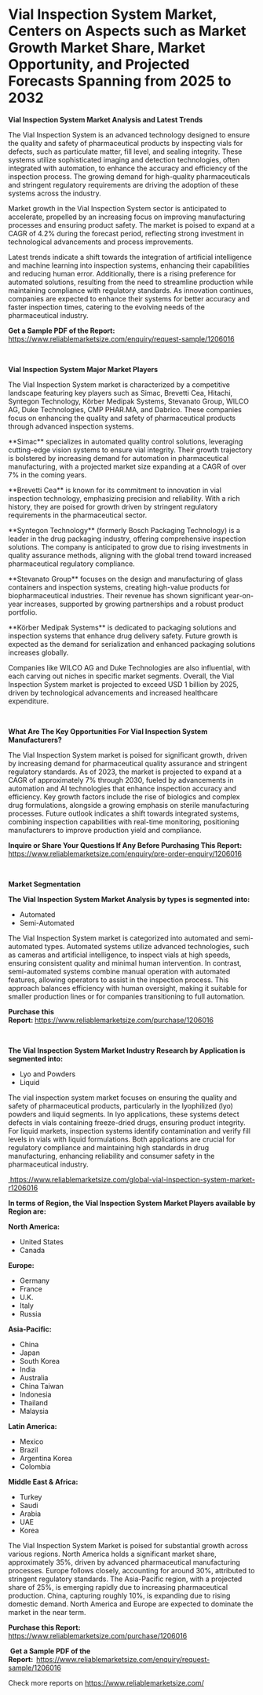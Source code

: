 <p><h1>Vial Inspection System Market, Centers on Aspects such as Market Growth Market Share, Market Opportunity, and Projected Forecasts Spanning from 2025 to 2032</h1></p><p><strong>Vial Inspection System Market Analysis and Latest Trends</strong></p>
<p><p>The Vial Inspection System is an advanced technology designed to ensure the quality and safety of pharmaceutical products by inspecting vials for defects, such as particulate matter, fill level, and sealing integrity. These systems utilize sophisticated imaging and detection technologies, often integrated with automation, to enhance the accuracy and efficiency of the inspection process. The growing demand for high-quality pharmaceuticals and stringent regulatory requirements are driving the adoption of these systems across the industry.</p><p>Market growth in the Vial Inspection System sector is anticipated to accelerate, propelled by an increasing focus on improving manufacturing processes and ensuring product safety. The market is poised to expand at a CAGR of 4.2% during the forecast period, reflecting strong investment in technological advancements and process improvements. </p><p>Latest trends indicate a shift towards the integration of artificial intelligence and machine learning into inspection systems, enhancing their capabilities and reducing human error. Additionally, there is a rising preference for automated solutions, resulting from the need to streamline production while maintaining compliance with regulatory standards. As innovation continues, companies are expected to enhance their systems for better accuracy and faster inspection times, catering to the evolving needs of the pharmaceutical industry.</p></p>
<p><strong>Get a Sample PDF of the Report:&nbsp;</strong> <a href="https://www.reliablemarketsize.com/enquiry/request-sample/1206016?utm_campaign=2717&utm_medium=2&utm_source=Github&utm_content=ia&utm_term=28022025&utm_id=vial-inspection-system">https://www.reliablemarketsize.com/enquiry/request-sample/1206016</a></p>
<p>&nbsp;</p>
<p><strong>Vial Inspection System Major Market Players</strong></p>
<p><p>The Vial Inspection System market is characterized by a competitive landscape featuring key players such as Simac, Brevetti Cea, Hitachi, Syntegon Technology, Körber Medipak Systems, Stevanato Group, WILCO AG, Duke Technologies, CMP PHAR.MA, and Dabrico. These companies focus on enhancing the quality and safety of pharmaceutical products through advanced inspection systems.</p><p>**Simac** specializes in automated quality control solutions, leveraging cutting-edge vision systems to ensure vial integrity. Their growth trajectory is bolstered by increasing demand for automation in pharmaceutical manufacturing, with a projected market size expanding at a CAGR of over 7% in the coming years.</p><p>**Brevetti Cea** is known for its commitment to innovation in vial inspection technology, emphasizing precision and reliability. With a rich history, they are poised for growth driven by stringent regulatory requirements in the pharmaceutical sector.</p><p>**Syntegon Technology** (formerly Bosch Packaging Technology) is a leader in the drug packaging industry, offering comprehensive inspection solutions. The company is anticipated to grow due to rising investments in quality assurance methods, aligning with the global trend toward increased pharmaceutical regulatory compliance.</p><p>**Stevanato Group** focuses on the design and manufacturing of glass containers and inspection systems, creating high-value products for biopharmaceutical industries. Their revenue has shown significant year-on-year increases, supported by growing partnerships and a robust product portfolio.</p><p>**Körber Medipak Systems** is dedicated to packaging solutions and inspection systems that enhance drug delivery safety. Future growth is expected as the demand for serialization and enhanced packaging solutions increases globally.</p><p>Companies like WILCO AG and Duke Technologies are also influential, with each carving out niches in specific market segments. Overall, the Vial Inspection System market is projected to exceed USD 1 billion by 2025, driven by technological advancements and increased healthcare expenditure.</p></p>
<p>&nbsp;</p>
<p><strong>What Are The Key Opportunities For Vial Inspection System Manufacturers?</strong></p>
<p><p>The Vial Inspection System market is poised for significant growth, driven by increasing demand for pharmaceutical quality assurance and stringent regulatory standards. As of 2023, the market is projected to expand at a CAGR of approximately 7% through 2030, fueled by advancements in automation and AI technologies that enhance inspection accuracy and efficiency. Key growth factors include the rise of biologics and complex drug formulations, alongside a growing emphasis on sterile manufacturing processes. Future outlook indicates a shift towards integrated systems, combining inspection capabilities with real-time monitoring, positioning manufacturers to improve production yield and compliance.</p></p>
<p><strong>Inquire or Share Your Questions If Any Before Purchasing This Report:</strong> <a href="https://www.reliablemarketsize.com/enquiry/pre-order-enquiry/1206016?utm_campaign=2717&utm_medium=2&utm_source=Github&utm_content=ia&utm_term=28022025&utm_id=vial-inspection-system">https://www.reliablemarketsize.com/enquiry/pre-order-enquiry/1206016</a></p>
<p>&nbsp;</p>
<p><strong>Market Segmentation</strong></p>
<p><strong>The Vial Inspection System Market Analysis by types is segmented into:</strong></p>
<p><ul><li>Automated</li><li>Semi-Automated</li></ul></p>
<p><p>The Vial Inspection System market is categorized into automated and semi-automated types. Automated systems utilize advanced technologies, such as cameras and artificial intelligence, to inspect vials at high speeds, ensuring consistent quality and minimal human intervention. In contrast, semi-automated systems combine manual operation with automated features, allowing operators to assist in the inspection process. This approach balances efficiency with human oversight, making it suitable for smaller production lines or for companies transitioning to full automation.</p></p>
<p><strong>Purchase this Report:&nbsp;</strong><a href="https://www.reliablemarketsize.com/purchase/1206016?utm_campaign=2717&utm_medium=2&utm_source=Github&utm_content=ia&utm_term=28022025&utm_id=vial-inspection-system">https://www.reliablemarketsize.com/purchase/1206016</a></p>
<p>&nbsp;</p>
<p><strong>The Vial Inspection System Market Industry Research by Application is segmented into:</strong></p>
<p><ul><li>Lyo and Powders</li><li>Liquid</li></ul></p>
<p><p>The vial inspection system market focuses on ensuring the quality and safety of pharmaceutical products, particularly in the lyophilized (lyo) powders and liquid segments. In lyo applications, these systems detect defects in vials containing freeze-dried drugs, ensuring product integrity. For liquid markets, inspection systems identify contamination and verify fill levels in vials with liquid formulations. Both applications are crucial for regulatory compliance and maintaining high standards in drug manufacturing, enhancing reliability and consumer safety in the pharmaceutical industry.</p></p>
<p><a href="https://www.reliablemarketsize.com/global-vial-inspection-system-market-r1206016?utm_campaign=2717&utm_medium=2&utm_source=Github&utm_content=ia&utm_term=28022025&utm_id=vial-inspection-system">&nbsp;https://www.reliablemarketsize.com/global-vial-inspection-system-market-r1206016</a></p>
<p><strong>In terms of Region, the Vial Inspection System Market Players available by Region are:</strong></p>
<p>
    <p> <strong> North America: </strong>
        <ul>
            <li>United States</li>
            <li>Canada</li>
        </ul>
        </p> 
    <p> <strong> Europe: </strong>
        <ul>
            <li>Germany</li>
            <li>France</li>
            <li>U.K.</li>
            <li>Italy</li>
            <li>Russia</li>
        </ul>
        </p> 
    <p> <strong> Asia-Pacific: </strong>
        <ul>
            <li>China</li>
            <li>Japan</li>
            <li>South Korea</li>
            <li>India</li>
            <li>Australia</li>
            <li>China Taiwan</li>
            <li>Indonesia</li>
            <li>Thailand</li>
            <li>Malaysia</li>
        </ul>
        </p> 
    <p> <strong> Latin America: </strong>
        <ul>
            <li>Mexico</li>
            <li>Brazil</li>
            <li>Argentina Korea</li>
            <li>Colombia</li>
        </ul>
        </p> 
    <p> <strong> Middle East & Africa: </strong>
        <ul>
            <li>Turkey</li>
            <li>Saudi</li>
            <li>Arabia</li>
            <li>UAE</li>
            <li>Korea</li>
        </ul>
    </p>
    </p>
<p><p>The Vial Inspection System Market is poised for substantial growth across various regions. North America holds a significant market share, approximately 35%, driven by advanced pharmaceutical manufacturing processes. Europe follows closely, accounting for around 30%, attributed to stringent regulatory standards. The Asia-Pacific region, with a projected share of 25%, is emerging rapidly due to increasing pharmaceutical production. China, capturing roughly 10%, is expanding due to rising domestic demand. North America and Europe are expected to dominate the market in the near term.</p></p>
<p><strong>Purchase this Report: </strong><a href="https://www.reliablemarketsize.com/purchase/1206016?utm_campaign=2717&utm_medium=2&utm_source=Github&utm_content=ia&utm_term=28022025&utm_id=vial-inspection-system">https://www.reliablemarketsize.com/purchase/1206016</a></p>
<p>&nbsp;<strong>Get a Sample PDF of the Report:&nbsp;&nbsp;</strong><a href="https://www.reliablemarketsize.com/enquiry/request-sample/1206016?utm_campaign=2717&utm_medium=2&utm_source=Github&utm_content=ia&utm_term=28022025&utm_id=vial-inspection-system">https://www.reliablemarketsize.com/enquiry/request-sample/1206016</a></p>
<p><strong></strong></p>
<p>Check more reports on <a href="https://www.reliablemarketsize.com/?utm_campaign=2717&utm_medium=2&utm_source=Github&utm_content=ia&utm_term=28022025&utm_id=vial-inspection-system">https://www.reliablemarketsize.com/</a></p>